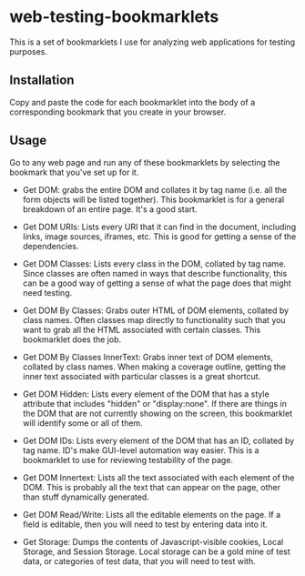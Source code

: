 # web-testing-bookmarklets
This is a set of bookmarklets I use for analyzing web applications for testing purposes.

## Installation

Copy and paste the code for each bookmarklet into the body of a corresponding bookmark that you create in your browser.

## Usage

Go to any web page and run any of these bookmarklets by selecting the bookmark that you've set up for it.

- Get DOM: grabs the entire DOM and collates it by tag name (i.e. all the form objects will be listed together). This bookmarklet is for a general breakdown of an entire page. It's a good start.

- Get DOM URIs: Lists every URI that it can find in the document, including links, image sources, iframes, etc. This is good for getting a sense of the dependencies.

- Get DOM Classes: Lists every class in the DOM, collated by tag name. Since classes are often named in ways that describe functionality, this can be a good way of getting a sense of what the page does that might need testing.

- Get DOM By Classes: Grabs outer HTML of DOM elements, collated by class names. Often classes map directly to functionality such that you want to grab all the HTML associated with certain classes. This bookmarklet does the job.

- Get DOM By Classes InnerText: Grabs inner text of DOM elements, collated by class names. When making a coverage outline, getting the inner text associated with particular classes is a great shortcut.

- Get DOM Hidden: Lists every element of the DOM that has a style attribute that includes "hidden" or "display:none". If there are things in the DOM that are not currently showing on the screen, this bookmarklet will identify some or all of them.

- Get DOM IDs: Lists every element of the DOM that has an ID, collated by tag name. ID's make GUI-level automation way easier. This is a bookmarklet to use for reviewing testability of the page.

- Get DOM Innertext: Lists all the text associated with each element of the DOM. This is probably all the text that can appear on the page, other than stuff dynamically generated.

- Get DOM Read/Write: Lists all the editable elements on the page. If a field is editable, then you will need to test by entering data into it.

- Get Storage: Dumps the contents of Javascript-visible cookies, Local Storage, and Session Storage. Local storage can be a gold mine of test data, or categories of test data, that you will need to test with.
